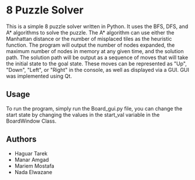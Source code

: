 # 8 Puzzle Solver
This is a simple 8 puzzle solver written in Python. It uses the BFS, DFS, and A* algorithms to solve the puzzle. The A* algorithm can use either the Manhattan distance or the number of misplaced tiles as the heuristic function. The program will output the number of nodes expanded, the maximum number of nodes in memory at any given time, and the solution path. The solution path will be output as a sequence of moves that will take the initial state to the goal state. These moves can be represented as "Up", "Down", "Left", or "Right" in the console, as well as displayed via a GUI. GUI was implemented using Qt.

## Usage
To run the program, simply run the Board_gui.py file, you can change the start state by changing the values in the start_val variable in the BoardWindow Class. 

## Authors
- Haguar Tarek
- Manar Amgad
- Mariem Mostafa
- Nada Elwazane